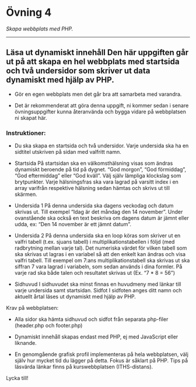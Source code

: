 # Övning 4

_Skapa webbplats med PHP._

---

## Läsa ut dynamiskt innehåll Den här uppgiften går ut på att skapa en hel webbplats med startsida och två undersidor som skriver ut data dynamiskt med hjälp av PHP.

- Gör en egen webbplats men det går bra att samarbeta med varandra.

- Det är rekommenderat att göra denna uppgift, ni kommer sedan i senare övningsuppgifter kunna återanvända och bygga vidare på webbplatsen ni skapat här.

### Instruktioner:
- Du ska skapa en startsida och två undersidor. Varje undersida ska ha en sidtitel utskriven på sidan med valfritt namn.

- Startsida På startsidan ska en välkomsthälsning visas som ändras dynamiskt beroende på tid på dygnet. “God morgon”, “God förmiddag”, “God eftermiddag” eller “God kväll”. Välj själv lämpliga klockslag som brytpunkter. Varje hälsningsfras ska vara lagrad på varsitt index i en array varifrån respektive hälsning sedan hämtas och skrivs ut till skärmen.

- Undersida 1 På denna undersida ska dagens veckodag och datum skrivas ut. Till exempel “Idag är det måndag den 14 november”. Under ovanstående ska också en text beskriva om dagens datum är jämnt eller udda, ex: “Den 14 november är ett jämnt datum”.

- Undersida 2 På denna undersida ska en loop köras som skriver ut en valfri tabell (t.ex. sjuans tabell) i multiplikationstabellen i följd (med radbrytning mellan varje tal). Det numeriska värdet för vilken tabell som ska skrivas ut lagras i en variabel så att den enkelt kan ändras och visa valfri tabell.
Till exempel om 7:ans multiplikationstabell ska skrivas ut ska siffran 7 vara lagrad i variabeln, som sedan används i dina formler. På varje rad ska både talen och resultatet skrivas ut (Ex. “7 * 8 = 56”)

- Sidhuvud I sidhuvudet ska minst finnas en huvudmeny med länkar till varje undersida samt startsidan. Sidfot I sidfoten anges ditt namn och aktuellt årtal läses ut dynamiskt med hjälp av PHP.

Krav på webbplatsen:

- Alla sidor ska hämta sidhuvud och sidfot från separata php-filer (header.php och footer.php)

- Dynamiskt innehåll skapas endast med PHP, ej med JavaScript eller liknande.

- En genomgående grafisk profil implementeras på hela webbplatsen, välj själv hur mycket tid du lägger på detta. Fokus är såklart på PHP. Tips på läsvärda länkar finns på kurswebbplatsen (ITHS-distans).

Lycka till!
